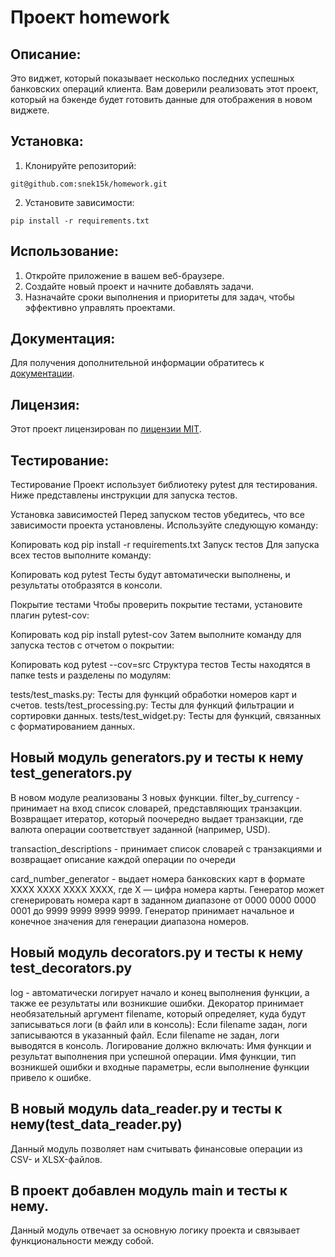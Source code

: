 # Проект homework

## Описание:

Это виджет, который показывает несколько последних успешных банковских операций клиента. Вам доверили реализовать этот проект, который на бэкенде будет готовить данные для отображения в новом виджете.
## Установка:

1. Клонируйте репозиторий:
```
git@github.com:snek15k/homework.git
```
2. Установите зависимости:
```
pip install -r requirements.txt
```
## Использование:

1. Откройте приложение в вашем веб-браузере.
2. Создайте новый проект и начните добавлять задачи.
3. Назначайте сроки выполнения и приоритеты для задач, чтобы эффективно управлять проектами.

## Документация:

Для получения дополнительной информации обратитесь к [документации](docs/README.md).

## Лицензия:

Этот проект лицензирован по [лицензии MIT](LICENSE).
## Тестирование:

Тестирование
Проект использует библиотеку pytest для тестирования. Ниже представлены инструкции для запуска тестов.

Установка зависимостей
Перед запуском тестов убедитесь, что все зависимости проекта установлены. Используйте следующую команду:

Копировать код
pip install -r requirements.txt
Запуск тестов
Для запуска всех тестов выполните команду:

Копировать код
pytest
Тесты будут автоматически выполнены, и результаты отобразятся в консоли.

Покрытие тестами
Чтобы проверить покрытие тестами, установите плагин pytest-cov:

Копировать код
pip install pytest-cov
Затем выполните команду для запуска тестов с отчетом о покрытии:

Копировать код
pytest --cov=src
Структура тестов
Тесты находятся в папке tests и разделены по модулям:

tests/test_masks.py: Тесты для функций обработки номеров карт и счетов.
tests/test_processing.py: Тесты для функций фильтрации и сортировки данных.
tests/test_widget.py: Тесты для функций, связанных с форматированием данных.

## Новый модуль generators.py и тесты к нему test_generators.py

В новом модуле реализованы 3 новых функции.
filter_by_currency - принимает на вход список словарей, представляющих транзакции.
Возвращает итератор, который поочередно выдает транзакции, где валюта операции соответствует заданной (например, USD).

transaction_descriptions - принимает список словарей с транзакциями и возвращает описание каждой операции по очереди

card_number_generator - выдает номера банковских карт в формате XXXX XXXX XXXX XXXX,
где X — цифра номера карты. Генератор может сгенерировать номера карт в заданном диапазоне от 0000 0000 0000 0001 до 9999 9999 9999 9999.
Генератор принимает начальное и конечное значения для генерации диапазона номеров.

## Новый модуль decorators.py и тесты к нему test_decorators.py
log - автоматически логирует начало и конец выполнения функции, 
а также ее результаты или возникшие ошибки. Декоратор принимает необязательный аргумент filename, 
который определяет, куда будут записываться логи (в файл или в консоль): Если filename задан, 
логи записываются в указанный файл. Если filename не задан, логи выводятся в консоль. 
Логирование должно включать: Имя функции и результат выполнения при успешной операции. 
Имя функции, тип возникшей ошибки и входные параметры, если выполнение функции привело к ошибке.

## В новый модуль data_reader.py и тесты к нему(test_data_reader.py)
Данный модуль позволяет нам считывать финансовые операции из CSV- и XLSX-файлов.

## В проект добавлен модуль main и тесты к нему. 
Данный модуль отвечает за основную логику проекта и связывает функциональности между собой.
